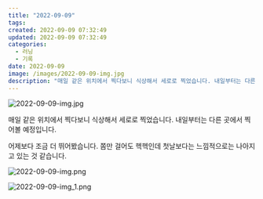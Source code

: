 ```yaml
---
title: "2022-09-09"
tags:
created: 2022-09-09 07:32:49
updated: 2022-09-09 07:32:49
categories:
  - 러닝
  - 기록
date: 2022-09-09
image: /images/2022-09-09-img.jpg
description: "매일 같은 위치에서 찍다보니 식상해서 세로로 찍었습니다. 내일부터는 다른 곳에서 찍어볼 예정입니다. 어제보다 조금 더 뛰어봤습니다. 쫌만 걸어도 헥헥인데 첫날보다는 느낌적으로는 나아지고 있는 것 같습니다."
---
```


![2022-09-09-img.jpg](/images/2022-09-09-img.jpg)
 
 

매일 같은 위치에서 찍다보니 식상해서 세로로 찍었습니다. 내일부터는 다른 곳에서 찍어볼 예정입니다.

어제보다 조금 더 뛰어봤습니다. 쫌만 걸어도 헥헥인데 첫날보다는 느낌적으로는 나아지고 있는 것 같습니다.

 
 ![2022-09-09-img.png](/images/2022-09-09-img.png)
 
 

 
 ![2022-09-09-img_1.png](/images/2022-09-09-img_1.png)
